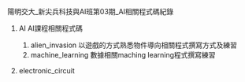 陽明交大_新尖兵科技與AI班第03期_AI相關程式碼紀錄

1. AI
   AI課程相關程式碼
   1. alien_invasion
      以遊戲的方式熟悉物件導向相關程式撰寫方式及練習
   2. machine_learning
      數據相關maching learning程式撰寫練習

2. electronic_circuit
